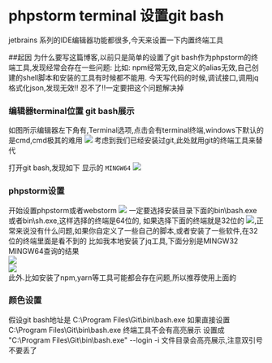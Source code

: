 # phpstorm terminal 设置git bash

jetbrains 系列的IDE编辑器功能都很多,今天来设置一下内置终端工具  

##起因
为什么要写这篇博客,以前只是简单的设置了git bash作为phpstorm的终端工具,发现经常会存在一些问题:
比如: npm经常无效,自定义的alias无效,自己创建的shell脚本和安装的工具有时候都不能用. 今天写代码的时候,调试接口,调用jq格式化json,发现无效!! 忍不了!!一定要把这个问题解决掉

### 编辑器terminal位置 git bash展示
如图所示编辑器左下角有,Terminal选项,点击会有terminal终端,windows下默认的是cmd,cmd极其的难用
![](http://img.justwkj.com/20190529092146.png)
考虑到我们已经安装过git,此处就用git的终端工具来替代


打开git bash,发现如下 显示的 `MINGW64`
![](http://img.justwkj.com/20190529092156.png)
### phpstorm设置
开始设置phpstorm或者webstorm
![](http://img.justwkj.com/20190529092205.png)
一定要选择安装目录下面的bin\bash.exe 或者bin\sh.exe,这样选择的终端是64位的,
如果选择下面的终端就是32位的
![](http://img.justwkj.com/20190529092215.png),正常来说没有什么问题,如果你自定义了一些自己的脚本,或者安装了一些软件,在32位的终端里面是看不到的
比如我本地安装了jq工具,下面分别是MINGW32 MINGW64查询的结果  
![](http://img.justwkj.com/20190529092223.png)  
![](http://img.justwkj.com/20190529092234.png)  
此外.比如安装了npm,yarn等工具可能都会存在问题,所以推荐使用上面的

### 颜色设置
假设git bash地址是 C:\Program Files\Git\bin\bash.exe
如果直接设置 C:\Program Files\Git\bin\bash.exe 终端工具不会有高亮展示
设置成 "C:\Program Files\Git\bin\bash.exe" --login -i 文件目录会高亮展示,注意双引号不要丢了

